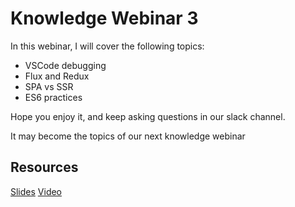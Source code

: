 # Knowledge Webinar 3

In this webinar, I will cover the following topics:

-   VSCode debugging
-   Flux and Redux
-   SPA vs SSR
-   ES6 practices

Hope you enjoy it, and keep asking questions in our slack channel.

It may become the topics of our next knowledge webinar

## Resources

[Slides](https://tianyuanc.github.io/knowledge-652-3/#0)
[Video](https://tianyuanc.github.io/knowledge-652-3/#18)
